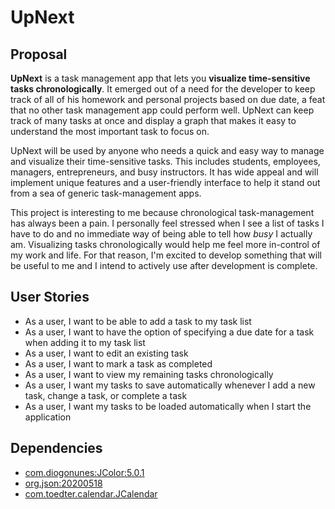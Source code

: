 # UpNext

## Proposal

**UpNext** is a task management app that lets you **visualize time-sensitive tasks chronologically**. It emerged out of a need for the developer to keep track of all of his homework and personal projects based on due date, a feat that no other task management app could perform well. UpNext can keep track of many tasks at once and display a graph that makes it easy to understand the most important task to focus on.

UpNext will be used by anyone who needs a quick and easy way to manage and visualize their time-sensitive tasks. This includes students, employees, managers, entrepreneurs, and busy instructors. It has wide appeal and will implement unique features and a user-friendly interface to help it stand out from a sea of generic task-management apps. 

This project is interesting to me because chronological task-management has always been a pain. I personally feel stressed when I see a list of tasks I have to do and no immediate way of being able to tell how *busy* I actually am. Visualizing tasks chronologically would help me  feel more in-control of my work and life. For that reason, I'm excited to develop something that will be useful to me and I intend to actively use after development is complete.

## User Stories

- As a user, I want to be able to add a task to my task list
- As a user, I want to have the option of specifying a due date for a task when adding it to my task list
- As a user, I want to edit an existing task
- As a user, I want to mark a task as completed
- As a user, I want to view my remaining tasks chronologically
- As a user, I want my tasks to save automatically whenever I add a new task, change a task, or complete a task
- As a user, I want my tasks to be loaded automatically when I start the application

## Dependencies

- [com.diogonunes:JColor:5.0.1](https://github.com/dialex/JColor)
- [org.json:20200518](https://github.com/stleary/JSON-java)
- [com.toedter.calendar.JCalendar](https://toedter.com/jcalendar/)